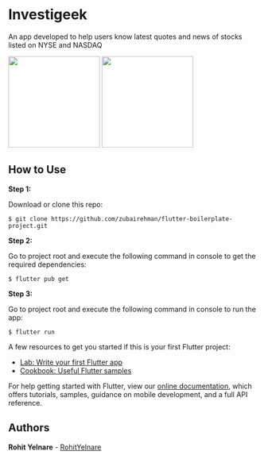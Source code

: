 # Investigeek

An app developed to help users know latest quotes and news of stocks listed on NYSE and NASDAQ 

<img src="https://user-images.githubusercontent.com/51207928/105082782-10f76e00-5aba-11eb-9c72-92db925e66a9.jpg" width="184"/> <img src="https://user-images.githubusercontent.com/51207928/105082741-050bac00-5aba-11eb-8681-4702ba48442e.jpg" width="184"/>

## How to Use 

**Step 1:**

Download or clone this repo:

```
$ git clone https://github.com/zubairehman/flutter-boilerplate-project.git
```

**Step 2:**

Go to project root and execute the following command in console to get the required dependencies: 

```
$ flutter pub get 
```

**Step 3:**

Go to project root and execute the following command in console to run the app: 

```
$ flutter run
```

A few resources to get you started if this is your first Flutter project:

- [Lab: Write your first Flutter app](https://flutter.dev/docs/get-started/codelab)
- [Cookbook: Useful Flutter samples](https://flutter.dev/docs/cookbook)

For help getting started with Flutter, view our
[online documentation](https://flutter.dev/docs), which offers tutorials,
samples, guidance on mobile development, and a full API reference.

## Authors

**Rohit Yelnare** - [RohitYelnare](http://rohit.yelnare.com/)
